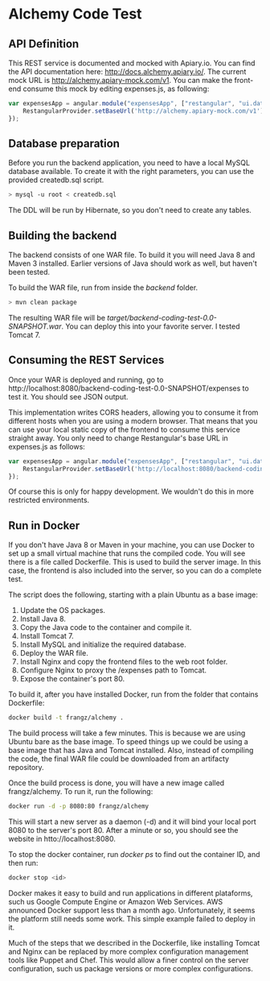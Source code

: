 Alchemy Code Test
=================

API Definition
--------------

This REST service is documented and mocked with Apiary.io. You can find the API documentation here: http://docs.alchemy.apiary.io/. The current mock URL is http://alchemy.apiary-mock.com/v1. You can make the front-end consume this mock by editing expenses.js, as following:

```javascript
var expensesApp = angular.module("expensesApp", ["restangular", "ui.date"]).config(function (RestangularProvider) {
	RestangularProvider.setBaseUrl('http://alchemy.apiary-mock.com/v1');
});
```

Database preparation
--------------------

Before you run the backend application, you need to have a local MySQL database available. To create it with the right parameters, you can use the provided createdb.sql script.

```bash
> mysql -u root < createdb.sql 
```

The DDL will be run by Hibernate, so you don't need to create any tables.

Building the backend
--------------------

The backend consists of one WAR file. To build it you will need Java 8 and Maven 3 installed. Earlier versions of Java should work as well, but haven't been tested. 

To build the WAR file, run from inside the _backend_ folder.

```bash
> mvn clean package 
```

The resulting WAR file will be *target/backend-coding-test-0.0-SNAPSHOT.war*. You can deploy this into your favorite server. I tested Tomcat 7.

Consuming the REST Services
---------------------------

Once your WAR is deployed and running, go to http://localhost:8080/backend-coding-test-0.0-SNAPSHOT/expenses to test it. You should see JSON output.

This implementation writes CORS headers, allowing you to consume it from different hosts when you are using a modern browser. That means that you can use your local static copy of the frontend to consume this service straight away. You only need to change Restangular's base URL in expenses.js as follows:

```javascript
var expensesApp = angular.module("expensesApp", ["restangular", "ui.date"]).config(function (RestangularProvider) {
	RestangularProvider.setBaseUrl('http://localhost:8080/backend-coding-test-0.0-SNAPSHOT');
});
```

Of course this is only for happy development. We wouldn't do this in more restricted environments.


Run in Docker
-------------

If you don't have Java 8 or Maven in your machine, you can use Docker to set up a small virtual machine that runs the compiled code. You will see there is a file called Dockerfile. This is used to build the server image. In this case, the frontend is also included into the server, so you can do a complete test.

The script does the following, starting with a plain Ubuntu as a base image:

1. Update the OS packages.
2. Install Java 8.
3. Copy the Java code to the container and compile it.
4. Install Tomcat 7.
5. Install MySQL and initialize the required database.
8. Deploy the WAR file.
5. Install Nginx and copy the frontend files to the web root folder.
7. Configure Nginx to proxy the /expenses path to Tomcat.
8. Expose the container's port 80.

To build it, after you have installed Docker, run from the folder that contains Dockerfile:

```bash
docker build -t frangz/alchemy .
```

The build process will take a few minutes. This is because we are using Ubuntu bare as the base image. To speed things up we could be using a base image that has Java and Tomcat installed. Also, instead of compiling the code, the final WAR file could be downloaded from an artifacty repository.

Once the build process is done, you will have a new image called frangz/alchemy. To run it, run the following:

```bash
docker run -d -p 8080:80 frangz/alchemy
```

This will start a new server as a daemon (-d) and it will bind your local port 8080 to the server's port 80. After a minute or so, you should see the website in htto://localhost:8080.

To stop the docker container, run *docker ps* to find out the container ID, and then run:
```bash
docker stop <id>
```

Docker makes it easy to build and run applications in different plataforms, such us Google Compute Engine or Amazon Web Services. AWS announced Docker support less than a month ago. Unfortunately, it seems the platform still needs some work. This simple example failed to deploy in it.

Much of the steps that we described in the Dockerfile, like installing Tomcat and Nginx can be replaced by more complex configuration management tools like Puppet and Chef. This would allow a finer control on the server configuration, such us package versions or more complex configurations.